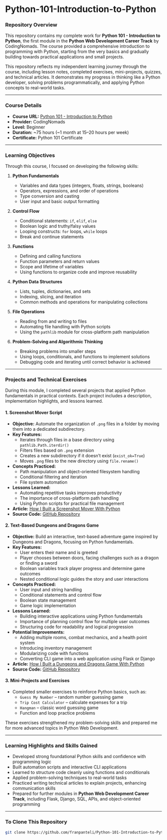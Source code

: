 # Python-101-Introduction-to-Python

### Repository Overview
This repository contains my complete work for **Python 101 - Introduction to Python**, the first module in the **Python Web Development Career Track** by CodingNomads. The course provided a comprehensive introduction to programming with Python, starting from the very basics and gradually building towards practical applications and small projects. 

This repository reflects my independent learning journey through the course, including lesson notes, completed exercises, mini-projects, quizzes, and technical articles. It demonstrates my progress in thinking like a Python developer, solving problems programmatically, and applying Python concepts to real-world tasks.

---

### Course Details
- **Course URL:** [Python 101 - Introduction to Python](https://codingnomads.com/course/python-101-introduction-to-python)  
- **Provider:** CodingNomads  
- **Level:** Beginner  
- **Duration:** ~75 hours (~1 month at 15–20 hours per week)  
- **Certificate:** Python 101 Certificate  

---

### Learning Objectives
Through this course, I focused on developing the following skills:

1. **Python Fundamentals**
   - Variables and data types (integers, floats, strings, booleans)  
   - Operators, expressions, and order of operations  
   - Type conversion and casting  
   - User input and basic output formatting  

2. **Control Flow**
   - Conditional statements: `if`, `elif`, `else`  
   - Boolean logic and truthy/falsy values  
   - Looping constructs: `for` loops, `while` loops  
   - Break and continue statements  

3. **Functions**
   - Defining and calling functions  
   - Function parameters and return values  
   - Scope and lifetime of variables  
   - Using functions to organize code and improve reusability  

4. **Python Data Structures**
   - Lists, tuples, dictionaries, and sets  
   - Indexing, slicing, and iteration  
   - Common methods and operations for manipulating collections  

5. **File Operations**
   - Reading from and writing to files  
   - Automating file handling with Python scripts  
   - Using the `pathlib` module for cross-platform path manipulation  

6. **Problem-Solving and Algorithmic Thinking**
   - Breaking problems into smaller steps  
   - Using loops, conditionals, and functions to implement solutions  
   - Debugging code and iterating until correct behavior is achieved  

---

### Projects and Technical Exercises
During this module, I completed several projects that applied Python fundamentals in practical contexts. Each project includes a description, implementation highlights, and lessons learned.

#### 1. **Screenshot Mover Script**
- **Objective:** Automate the organization of `.png` files in a folder by moving them into a dedicated subdirectory.  
- **Key Features:**  
  - Iterates through files in a base directory using `pathlib.Path.iterdir()`  
  - Filters files based on `.png` extension  
  - Creates a new subdirectory if it doesn’t exist (`exist_ok=True`)  
  - Moves `.png` files to the new directory using `file.rename()`  
- **Concepts Practiced:**  
  - Path manipulation and object-oriented filesystem handling  
  - Conditional filtering and iteration  
  - File system automation  
- **Lessons Learned:**  
  - Automating repetitive tasks improves productivity  
  - The importance of cross-platform path handling  
  - Using Python scripts for practical file management  
- **Article:** [How I Built a Screenshot Mover With Python](https://dev.to/fran_panteli/how-i-built-a-screenshot-mover-with-python-14i6)  
- **Source Code:** [GitHub Repository](https://github.com/franpanteli/CodingNomads-python-101/tree/main/codingnomads/projects/mover)

#### 2. **Text-Based Dungeons and Dragons Game**
- **Objective:** Build an interactive, text-based adventure game inspired by Dungeons and Dragons, focusing on Python fundamentals.  
- **Key Features:**  
  - User enters their name and is greeted  
  - Player chooses between doors, facing challenges such as a dragon or finding a sword  
  - Boolean variables track player progress and determine game outcomes  
  - Nested conditional logic guides the story and user interactions  
- **Concepts Practiced:**  
  - User input and string handling  
  - Conditional statements and control flow  
  - Boolean state management  
  - Game logic implementation  
- **Lessons Learned:**  
  - Building interactive applications using Python fundamentals  
  - Importance of planning control flow for multiple user outcomes  
  - Structuring code for readability and logical progression  
- **Potential Improvements:**  
  - Adding multiple rooms, combat mechanics, and a health point system  
  - Introducing inventory management  
  - Modularizing code with functions  
  - Converting CLI game into a web application using Flask or Django  
- **Article:** [How I Built a Dungeons and Dragons Game With Python](https://dev.to/fran_panteli/test-article-lig)  
- **Source Code:** [GitHub Repository](https://github.com/franpanteli/CodingNomads-python-101/blob/main/codingnomads/projects/dungeons_and_dragon_game.py/clirpg.py)

#### 3. **Mini-Projects and Exercises**
- Completed smaller exercises to reinforce Python basics, such as:  
  - `Guess My Number` – random number guessing game  
  - `Trip Cost Calculator` – calculate expenses for a trip  
  - `Hangman` – classic word guessing game  
  - Function and loop practice problems  

These exercises strengthened my problem-solving skills and prepared me for more advanced topics in Python Web Development.

---

### Learning Highlights and Skills Gained
- Developed strong foundational Python skills and confidence with programming logic  
- Built automation scripts and interactive CLI applications  
- Learned to structure code cleanly using functions and conditionals  
- Applied problem-solving techniques to real-world tasks  
- Practiced writing technical articles to explain projects, enhancing communication skills  
- Prepared for further modules in **Python Web Development Career Track**, including Flask, Django, SQL, APIs, and object-oriented programming  

---

### To Clone This Repository
```bash
git clone https://github.com/franpanteli/Python-101-Introduction-to-Python.git
